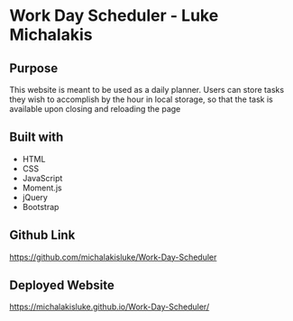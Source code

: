 # Work Day Scheduler - Luke Michalakis
## Purpose
This website is meant to be used as a daily planner. Users can store tasks they wish to accomplish by the hour in local storage, so that the task is available upon closing and reloading the page

## Built with 
* HTML
* CSS
* JavaScript
* Moment.js
* jQuery
* Bootstrap

## Github Link
https://github.com/michalakisluke/Work-Day-Scheduler

## Deployed Website
https://michalakisluke.github.io/Work-Day-Scheduler/
